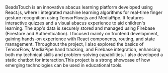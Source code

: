 BeadsTouch is an innovative abacus learning platform developed using React.js, where I integrated machine learning algorithms for real-time finger gesture recognition using TensorFlow.js and MediaPipe. It features interactive quizzes and a visual abacus experience to aid children's learning. The app's data is securely stored and managed using Firebase (Firestore and Authentication). I focused mainly on frontend development, gaining hands-on experience with React components, routing, and state management. Throughout the project, I also explored the basics of TensorFlow, MediaPipe hand tracking, and Firebase integration, enhancing both my technical skills and problem-solving capabilities. I also developed a static chatbot for interaction.This project is a strong showcase of how emerging technologies can be used in educational tools.




